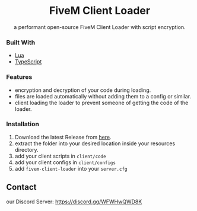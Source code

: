 
<br/>
<div align="center">

<h1 align="center">FiveM Client Loader</h1>
<p align="center">
a performant open-source FiveM Client Loader with script encryption.


  


</p>
</div>

### Built With

- [Lua](https://www.lua.org/)
- [TypeScript](https://www.typescriptlang.org/)

### Features
- encryption and decryption of your code during loading.
- files are loaded automatically without adding them to a config or similar.
- client loading the loader to prevent someone of getting the code of the loader.

### Installation

1. Download the latest Release from [here](https://github.com/CollinFernandes/ragemenu/releases/latest).
2. extract the folder into your desired location inside your resources directory.
3. add your client scripts in `client/code`
4. add your client configs in `client/configs`
5. add `fivem-client-loader` into your `server.cfg`

## Contact

our Discord Server: https://discord.gg/WFWHwQWD8K
